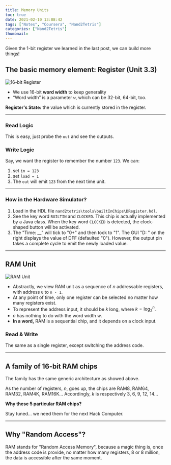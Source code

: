 ```yaml
---
title: Memory Units
toc: true
date: 2021-02-10 13:08:42
tags: ["Notes", "Coursera", "Nand2Tetris"]
categories: ["Nand2Tetris"]
thumbnail:
---
```


Given the 1-bit register we learned in the last post, we can build more things!



## The basic memory element: Register (Unit 3.3)

![16-bit Register](/images/Nand2Tetris/16BitRegister.png)

* We use 16-bit **word width** to keep generality
* “Word width” is a parameter `w`, which can be 32-bit, 64-bit, too.

**Register's State:** the value which is currently stored in the register.

---

### Read Logic

This is easy, just probe the `out` and see the outputs.

### Write Logic

Say, we want the register to remember the number `123`. We can:

1. set `in = 123`
2. set `load = 1`
3. The `out` will emit `123` from the next time unit.

---

### How in the Hardware Simulator?

1. Load in the HDL file `nand2tetris\tools\builtInChips\DRegister.hdl`.
2. See the key word `BUILTIN` and `CLOCKED`. This chip is actually implemented by a Java class. When the key word `CLOCKED` is detected, the clock-shaped button will be activated.
3. The "Time: __" will tick to "0+" and then tock to "1". The GUI "D: " on the right displays the value of DFF (defaulted "0"). However, the output pin takes a complete cycle to emit the newly loaded value.

---

## RAM Unit

![RAM Unit](/images/Nand2Tetris/RAMunit.png)

* Abstractly, we view RAM unit as a sequence of $n$ addressable registers, with address `0` to `n - 1`.
* At any point of time, only one register can be selected no matter how many registers exist.
* To represent the address input, it should be $k$ long, where $k = \log_2^n$.
* $n$ has nothing to do with the word width $w$.
* **In a word,** RAM is a sequential chip, and it depends on a clock input.

### Read & Write

The same as a single register, except switching the address code.

---

## A family of 16-bit RAM chips

The family has the same generic architecture as showed above.

As the number of registers, $n$, goes up, the chips are RAM8, RAM64, RAM32, RAM4K, RAM16K... Accordingly, $k$ is respectively 3, 6, 9, 12, 14...

**Why these 5 particular RAM chips?**

Stay tuned... we need them for the next Hack Computer.

---

## Why "Random Access"?

RAM stands for "Random Access Memory", because a magic thing is, once the address code is provide, no matter how many registers, 8 or 8 million, the data is accessible after the same moment.



